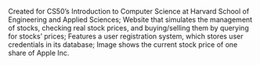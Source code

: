 Created for CS50’s Introduction to Computer Science at Harvard School of Engineering and Applied Sciences; Website that simulates the management of stocks, checking real stock prices, and buying/selling them by querying for stocks’ prices; Features a user registration system, which stores user credentials in its database; Image shows the current stock price of one share of Apple Inc. 

